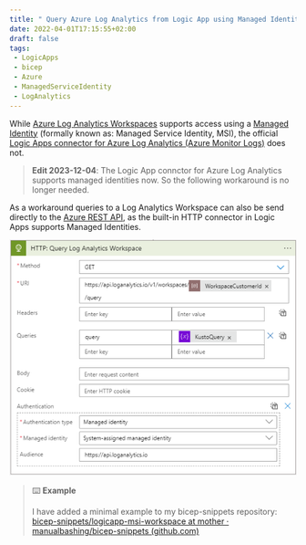 ```yaml
---
title: " Query Azure Log Analytics from Logic App using Managed Identity"
date: 2022-04-01T17:15:55+02:00
draft: false
tags: 
 - LogicApps
 - bicep
 - Azure
 - ManagedServiceIdentity
 - LogAnalytics
---
```


While [Azure Log Analytics Workspaces](https://docs.microsoft.com/en-us/azure/azure-monitor/logs/log-analytics-workspace-overview) supports access using a [Managed Identity](https://docs.microsoft.com/en-us/azure/active-directory/managed-identities-azure-resources/overview) (formally known as: Managed Service Identity, MSI), the official [Logic Apps connector for Azure Log Analytics (Azure Monitor Logs)](https://docs.microsoft.com/en-us/azure/azure-monitor/logs/logicapp-flow-connector) does not.

> **Edit 2023-12-04**:  The Logic App connctor for Azure Log Analytics supports managed identities now. So the following workaround is no longer needed.

As a  workaround queries to a Log Analytics Workspace can also be send directly to the [Azure REST API](https://docs.microsoft.com/en-us/rest/api/loganalytics/), as the built-in HTTP connector in Logic Apps supports Managed  Identities.

![](/static/logicapp-workspace-msi.png)

> ⌨️ **Example**
> 
> I have added a minimal example to my bicep-snippets repository: [bicep-snippets/logicapp-msi-workspace at mother · manualbashing/bicep-snippets (github.com)](https://github.com/manualbashing/bicep-snippets/tree/mother/logicapp-msi-workspace)